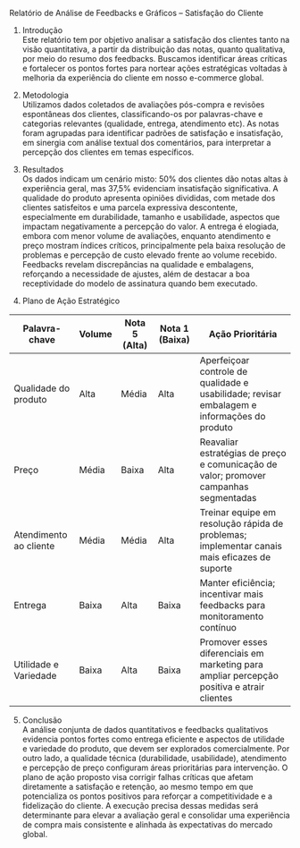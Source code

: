 Relatório de Análise de Feedbacks e Gráficos – Satisfação do Cliente

1. Introdução  
Este relatório tem por objetivo analisar a satisfação dos clientes tanto na visão quantitativa, a partir da distribuição das notas, quanto qualitativa, por meio do resumo dos feedbacks. Buscamos identificar áreas críticas e fortalecer os pontos fortes para nortear ações estratégicas voltadas à melhoria da experiência do cliente em nosso e-commerce global.

2. Metodologia  
Utilizamos dados coletados de avaliações pós-compra e revisões espontâneas dos clientes, classificando-os por palavras-chave e categorias relevantes (qualidade, entrega, atendimento etc). As notas foram agrupadas para identificar padrões de satisfação e insatisfação, em sinergia com análise textual dos comentários, para interpretar a percepção dos clientes em temas específicos.

3. Resultados  
Os dados indicam um cenário misto: 50% dos clientes dão notas altas à experiência geral, mas 37,5% evidenciam insatisfação significativa. A qualidade do produto apresenta opiniões divididas, com metade dos clientes satisfeitos e uma parcela expressiva descontente, especialmente em durabilidade, tamanho e usabilidade, aspectos que impactam negativamente a percepção do valor. A entrega é elogiada, embora com menor volume de avaliações, enquanto atendimento e preço mostram índices críticos, principalmente pela baixa resolução de problemas e percepção de custo elevado frente ao volume recebido. Feedbacks revelam discrepâncias na qualidade e embalagens, reforçando a necessidade de ajustes, além de destacar a boa receptividade do modelo de assinatura quando bem executado.

4. Plano de Ação Estratégico

| Palavra-chave         | Volume     | Nota 5 (Alta) | Nota 1 (Baixa) | Ação Prioritária                                      |
|----------------------|------------|---------------|----------------|------------------------------------------------------|
| Qualidade do produto  | Alta       | Média         | Alta           | Aperfeiçoar controle de qualidade e usabilidade; revisar embalagem e informações do produto        |
| Preço                | Média      | Baixa         | Alta           | Reavaliar estratégias de preço e comunicação de valor; promover campanhas segmentadas               |
| Atendimento ao cliente| Média      | Média         | Alta           | Treinar equipe em resolução rápida de problemas; implementar canais mais eficazes de suporte        |
| Entrega              | Baixa      | Alta          | Baixa          | Manter eficiência; incentivar mais feedbacks para monitoramento contínuo                            |
| Utilidade e Variedade | Baixa      | Alta          | Baixa          | Promover esses diferenciais em marketing para ampliar percepção positiva e atrair clientes          |

5. Conclusão  
A análise conjunta de dados quantitativos e feedbacks qualitativos evidencia pontos fortes como entrega eficiente e aspectos de utilidade e variedade do produto, que devem ser explorados comercialmente. Por outro lado, a qualidade técnica (durabilidade, usabilidade), atendimento e percepção de preço configuram áreas prioritárias para intervenção. O plano de ação proposto visa corrigir falhas críticas que afetam diretamente a satisfação e retenção, ao mesmo tempo em que potencializa os pontos positivos para reforçar a competitividade e a fidelização do cliente. A execução precisa dessas medidas será determinante para elevar a avaliação geral e consolidar uma experiência de compra mais consistente e alinhada às expectativas do mercado global.